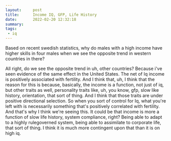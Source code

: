 ```yaml
---
layout:     post
title:      Income IQ, GFP, Life History
date:       2022-02-20 12:32:18
summary:    
tags:
 - iq
---
```


Based on recent swedish statistics, why do males with a high income have higher skills in four males when we see the opposite trend in western countries in there?

All right, do we see the opposite trend in uh, other countries? Because i've seen evidence of the same effect in the United States. The net of Iq income is positively associated with fertility. And I think that, uh, I think that the reason for this is because, basically, the income is a function, not just of iq, but other traits as well, personality traits like, uh, you know, gfp, slow like history, orientation, that sort of thing. And I think that those traits are under positive directional selection. So when you sort of control for Iq, what you're left with is necessarily something that's positively correlated with fertility. And that's why I think we're seeing this. It could be that income is more a function of slow life history, system compliance, right? Being able to adapt to a highly rulegoverned system, being able to assimilate to corporate life, that sort of thing. I think it is much more contingent upon that than it is on high iq.